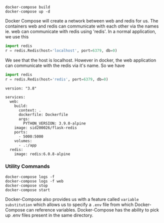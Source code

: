 ```docker
docker-compose build
docker-compose up -d
```

Docker Compose will create a network between web and redis for us. The containers web and redis can communicate with each other via the names ie. web can communicate with redis using 'redis'. In a normal application, we use this

```py
import redis
r = redis.Redis(host='localhost', port=6379, db=0)
```

We see that the host is localhost. However in docker, the web application can communicate with the redis via it's name. So we have

```py
import redis
r = redis.Redis(host='redis', port=6379, db=0)
```

```docker
version: "3.8"

services:
  web:
    build:
      context: .
      dockerfile: Dockerfile
      args:
        PYTHON_VERSION: 3.9.0-alpine
    image: sid200026/flask-redis
    ports:
      - 5000:5000
    volumes:
      - .:/app
  redis:
    image: redis:6.0.8-alpine
```

### Utility Commands

```
docker-compose logs -f
docker-compose logs -f web
docker-compose stop
docker-compose start
```

Docker-Compose also provides us with a feature called `variable substitution` which allows us to specify a `.env` file from which Docker-Compose can reference variables. Docker-Compose has the ability to pick up .env files present in the same directory.
